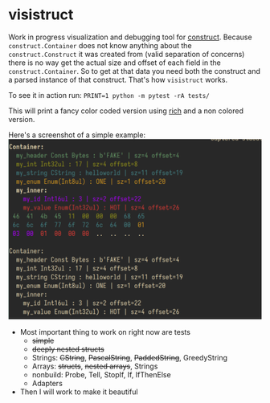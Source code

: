 # visistruct

Work in progress visualization and debugging tool for [construct](https://github.com/construct/construct).
Because `construct.Container` does not know anything about the `construct.Construct` it was
created from (valid separation of concerns) there is no way get the actual size and offset
of each field in the `construct.Container`. So to get at that data you need both the
construct and a parsed instance of that construct. That's how `visistruct` works.

To see it in action run: `PRINT=1 python -m pytest -rA tests/`

This will print a fancy color coded version using [rich](https://github.com/Textualize/rich) and
a non colored version.

Here's a screenshot of a simple example:
![Simple](/screenshot.png?raw=true)


- Most important thing to work on right now are tests
    - ~~simple~~
    - ~~deeply nested structs~~
    - Strings: ~~CString~~, ~~PascalString~~, ~~PaddedString~~, GreedyString
    - Arrays: ~~structs~~, ~~nested arrays~~, Strings
    - nonbuild: Probe, Tell, StopIf, If, IfThenElse
    - Adapters
- Then I will work to make it beautiful

